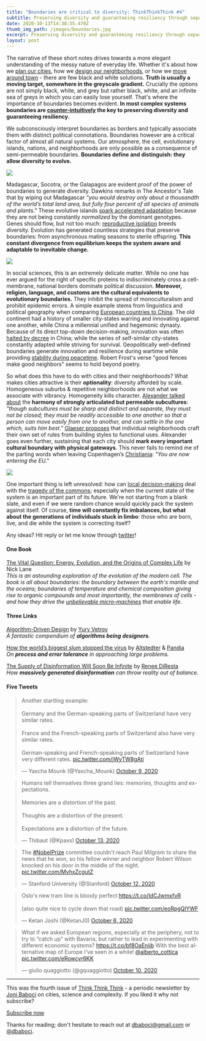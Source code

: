 ```yaml
---
title: "Boundaries are critical to diversity: ThinkThinkThink #4"
subtitle: Preserving diversity and guaranteeing resiliency through separation.
date: 2020-10-13T14:38:55.470Z
thumb_img_path: /images/boundaries.jpg
excerpt: Preserving diversity and guaranteeing resiliency through separation.
layout: post
---
```

The narrative of these short notes drives towards a more elegant understanding of the messy nature of everyday life. Whether it's about how we [plan our cities](https://thinkthinkthink.substack.com/p/cities-and-dna-september-2020), how we [design our neighborhoods](https://thinkthinkthink.substack.com/p/the-15-minute-city-thinkthinkthink), or how we [move around town](https://thinkthinkthink.substack.com/p/mobility-is-counter-intuitive-thinkthinkthink) - there are few black and white solutions. **Truth is usually a moving target, somewhere in the greyscale gradient.** Crucially the options are not simply black, white, and grey but rather black, white, and an infinite sea of greys in which you can easily lose yourself. That's where the importance of boundaries becomes evident. **In most complex systems boundaries are [counter-intuitively](https://thinkthinkthink.substack.com/p/mobility-is-counter-intuitive-thinkthinkthink) the key to preserving diversity and guaranteeing resiliency.**

We subconsciously interpret boundaries as borders and typically associate them with distinct political connotations. Boundaries however are a critical factor of almost all natural systems. Our atmosphere, the cell, evolutionary islands, nations, and neighborhoods are only possible as a consequence of semi-permeable boundaries. **Boundaries define and distinguish: they allow diversity to evolve.**

[![](https://cdn.substack.com/image/fetch/w_1456,c_limit,f_auto,q_auto:good,fl_progressive:steep/https%3A%2F%2Fbucketeer-e05bbc84-baa3-437e-9518-adb32be77984.s3.amazonaws.com%2Fpublic%2Fimages%2Fa4a994b8-d6fb-4121-bba6-c80668c637c8_2000x400.jpeg)](https://cdn.substack.com/image/fetch/f_auto,q_auto:good,fl_progressive:steep/https%3A%2F%2Fbucketeer-e05bbc84-baa3-437e-9518-adb32be77984.s3.amazonaws.com%2Fpublic%2Fimages%2Fa4a994b8-d6fb-4121-bba6-c80668c637c8_2000x400.jpeg)

Madagascar, Socotra, or the Galapagos are evident proof of the power of boundaries to generate diversity. Dawkins remarks in The Ancestor's Tale that by wiping out Madagascar *"you would destroy only about a thousandth of the world’s total land area, but fully four percent of all species of animals and plants."* These evolutive islands [spark accelerated adaptation](https://journals.plos.org/plosbiology/article?id=10.1371/journal.pbio.0040334) because they are not being constantly *normalized* by the dominant genotypes. Genes should flow, but not too much: [reproductive isolation](https://en.wikipedia.org/wiki/Reproductive_isolation) breeds diversity. Evolution has generated countless strategies that preserve boundaries: from asynchronous mating seasons to sterile offspring. **This constant divergence from equilibrium keeps the system aware and adaptable to inevitable change.**

[![](https://cdn.substack.com/image/fetch/w_1456,c_limit,f_auto,q_auto:good,fl_progressive:steep/https%3A%2F%2Fbucketeer-e05bbc84-baa3-437e-9518-adb32be77984.s3.amazonaws.com%2Fpublic%2Fimages%2F9669fabc-6e9b-472a-af85-253ffcfd14c7_1938x361.jpeg)](https://cdn.substack.com/image/fetch/f_auto,q_auto:good,fl_progressive:steep/https%3A%2F%2Fbucketeer-e05bbc84-baa3-437e-9518-adb32be77984.s3.amazonaws.com%2Fpublic%2Fimages%2F9669fabc-6e9b-472a-af85-253ffcfd14c7_1938x361.jpeg)

In social sciences, this is an extremely delicate matter. While no one has ever argued for the right of specific proteins to indiscriminately cross a cell-membrane, national borders dominate political discussion. **Moreover, religion, language, and customs are the cultural equivalents to evolutionary boundaries.** They inhibit the spread of monoculturalism and prohibit epidemic errors. A simple example stems from linguistics and political geography when comparing [European countries to China](https://www.goodreads.com/book/show/1842.Guns_Germs_and_Steel). The old continent had a history of smaller city-states warring and innovating against one another, while China a millennial unified and hegemonic dynasty. Because of its direct top-down decision-making, innovation was often [halted by decree](https://www.independent.co.uk/news/world/americas/500-years-ago-china-destroyed-its-world-dominating-navy-because-its-political-elite-was-afraid-free-trade-a7612276.html) in China; while the series of self-similar city-states constantly adapted while striving for survival. Geopolitically well-defined boundaries generate innovation and resilience during wartime while providing [stability during peacetime](https://journals.plos.org/plosone/article?id=10.1371/journal.pone.0095660). Robert Frost's verse "good fences make good neighbors" seems to hold beyond poetry.

So what does this have to do with cities and their neighborhoods? What makes cities attractive is their **optionality**: diversity afforded by scale. Homogeneous suburbs & repetitive neighborhoods are not what we associate with vibrancy. Homogeneity kills character. [Alexander talked about](https://www.goodreads.com/book/show/79766.A_Pattern_Language?ac=1&from_search=true&qid=RIamPDsast&rank=1) the **harmony of strongly articulated but permeable subcultures**: *"though subcultures must be sharp and distinct and separate, they must not be closed; they must be readily accessible to one another so that a person can move easily from one to another, and can settle in the one which, suits him best."* [Glaeser proposes](https://www.goodreads.com/book/show/9897152-triumph-of-the-city) that individual neighborhoods craft their own set of rules from building styles to functional uses. Alexander goes even further, sustaining that each city should **mark every important cultural boundary with physical gateways**. This never fails to remind me of the parting words when leaving Copenhagen’s [Christiania](https://en.wikipedia.org/wiki/Freetown_Christiania): *"You are now entering the EU."*

[![](https://cdn.substack.com/image/fetch/w_1456,c_limit,f_auto,q_auto:good,fl_progressive:steep/https%3A%2F%2Fbucketeer-e05bbc84-baa3-437e-9518-adb32be77984.s3.amazonaws.com%2Fpublic%2Fimages%2F6be83029-b6bf-46ce-9fd5-aa55f893e7d2_841x178.png)](https://cdn.substack.com/image/fetch/f_auto,q_auto:good,fl_progressive:steep/https%3A%2F%2Fbucketeer-e05bbc84-baa3-437e-9518-adb32be77984.s3.amazonaws.com%2Fpublic%2Fimages%2F6be83029-b6bf-46ce-9fd5-aa55f893e7d2_841x178.png)

One important thing is left unresolved: how can [local decision-making](https://thinkthinkthink.substack.com/p/cities-and-dna-september-2020) deal with the [tragedy of the commons](https://en.wikipedia.org/wiki/Tragedy_of_the_commons); especially when the current state of the system is an important part of its future. We're not starting from a blank slate, and even if we were random chance would quickly pack the system against itself. Of course, **time will constantly fix imbalances, but what about the generations of individuals stuck in limbo**: those who are born, live, and die while the system is correcting itself?

Any ideas? Hit reply or let me know through [twitter](https://twitter.com/dbaboci)!

#### **One Book**

[The Vital Question: Energy, Evolution, and the Origins of Complex Life](https://www.goodreads.com/book/show/26530386-the-vital-question) by Nick Lane\
*This is an astounding exploration of the evolution of the modern cell. The book is all about boundaries: the boundary between the earth's mantle and the oceans; boundaries of temperature and chemical composition giving rise to organic compounds and most importantly, the membranes of cells - and how they drive the [unbelievable micro-machines](https://www.youtube.com/watch?v=kXpzp4RDGJI) that enable life.*

#### Three Links

[Algorithm-Driven Design](https://algorithms.design/) by [Yury Vetrov](https://twitter.com/jvetrau)\
*A fantastic compendium of **algorithms being designers**.*

[How the world’s biggest slum stopped the virus](https://www.bloomberg.com/features/2020-mumbai-dharavi-covid-lockdown/) by [Altstedter](https://twitter.com/aaltsted?lang=en) & [Pandia](https://twitter.com/DhwaniPandya?ref_src=twsrc%5Egoogle%7Ctwcamp%5Eserp%7Ctwgr%5Eauthor)\
*On **process and error tolerance** in approaching large problems.*

[The Supply of Disinformation Will Soon Be Infinite](https://www.theatlantic.com/ideas/archive/2020/09/future-propaganda-will-be-computer-generated/616400/) by [Renee DiResta](https://twitter.com/noUpside)\
*How **massively generated disinformation** can throw reality out of balance.*

#### Five Tweets

<!--StartFragment-->

<blockquote class="twitter-tweet" data-conversation="none"><p lang="en" dir="ltr">Another startling example:<br><br>Germany and the German-speaking parts of Switzerland have very similar rates.<br><br>France and the French-speaking parts of Switzerland also have very similar rates.<br><br>German-speaking and French-speaking parts of Switzerland have very different rates. <a href="https://t.co/jWyTW8gAti">pic.twitter.com/jWyTW8gAti</a></p>&mdash; Yascha Mounk (@Yascha_Mounk) <a href="https://twitter.com/Yascha_Mounk/status/1314652183225401344?ref_src=twsrc%5Etfw">October 9, 2020</a></blockquote> <script async src="https://platform.twitter.com/widgets.js" charset="utf-8"></script>

<!--EndFragment-->

<!--StartFragment-->

<blockquote class="twitter-tweet"><p lang="en" dir="ltr">Humans tell themselves three grand lies: memories, thoughts and expectations.<br><br>Memories are a distortion of the past.<br><br>Thoughts are a distortion of the present.<br><br>Expectations are a distortion of the future.</p>&mdash; Thibaut (@Kpaxs) <a href="https://twitter.com/Kpaxs/status/1315873266033139712?ref_src=twsrc%5Etfw">October 13, 2020</a></blockquote> <script async src="https://platform.twitter.com/widgets.js" charset="utf-8"></script>

<!--EndFragment--><!--StartFragment-->

<blockquote class="twitter-tweet"><p lang="en" dir="ltr">The <a href="https://twitter.com/hashtag/NobelPrize?src=hash&amp;ref_src=twsrc%5Etfw">#NobelPrize</a> committee couldn&#39;t reach Paul Milgrom to share the news that he won, so his fellow winner and neighbor Robert Wilson knocked on his door in the middle of the night. <a href="https://t.co/MvhxZcgutZ">pic.twitter.com/MvhxZcgutZ</a></p>&mdash; Stanford University (@Stanford) <a href="https://twitter.com/Stanford/status/1315631500080148480?ref_src=twsrc%5Etfw">October 12, 2020</a></blockquote> <script async src="https://platform.twitter.com/widgets.js" charset="utf-8"></script>

<!--EndFragment--><!--StartFragment-->

<blockquote class="twitter-tweet"><p lang="en" dir="ltr">Oslo&#39;s new tram line is bloody perfect <a href="https://t.co/IdCJwmxfvR">https://t.co/IdCJwmxfvR</a><br><br>(also quite nice to cycle down that road) <a href="https://t.co/eoRpgQIYWF">pic.twitter.com/eoRpgQIYWF</a></p>&mdash; Ketan Joshi (@KetanJ0) <a href="https://twitter.com/KetanJ0/status/1313545569646850050?ref_src=twsrc%5Etfw">October 6, 2020</a></blockquote> <script async src="https://platform.twitter.com/widgets.js" charset="utf-8"></script>

<!--EndFragment-->

<!--StartFragment-->

<blockquote class="twitter-tweet"><p lang="en" dir="ltr">What if we asked European regions, especially at the periphery, not to try to “catch up” with Bavaria, but rather to lead in experimenting with different economic systems? <a href="https://t.co/bf8OaEniib">https://t.co/bf8OaEniib</a> With the best alternative map of Europe I&#39;ve seen in a while! <a href="https://twitter.com/alberto_cottica?ref_src=twsrc%5Etfw">@alberto_cottica</a> <a href="https://t.co/eRowcvr6KK">pic.twitter.com/eRowcvr6KK</a></p>&mdash; giulio quaggiotto (@gquaggiotto) <a href="https://twitter.com/gquaggiotto/status/1314791539495763971?ref_src=twsrc%5Etfw">October 10, 2020</a></blockquote> <script async src="https://platform.twitter.com/widgets.js" charset="utf-8"></script>

<!--EndFragment-->

- - -

This was the fourth issue of [Think Think Think](https://thinkthinkthink.substack.com/) - a periodic newsletter by [Joni Baboci](https://joni.baboci.net/) on cities, science and complexity. If you liked it why not subscribe?

[Subscribe now](%%checkout_url%%)

Thanks for reading; don't hesitate to reach out at [dbaboci@gmail.com](mailto:dbaboci@gmail.com) or [@dbaboci](http://twitter.com/dbaboci).